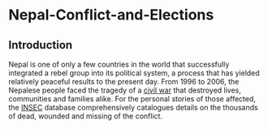 
<!-- README.md is generated from README.Rmd. Please edit that file -->

# Nepal-Conflict-and-Elections

<!-- badges: start -->
<!-- badges: end -->

## Introduction

Nepal is one of only a few countries in the world that successfully
integrated a rebel group into its political system, a process that has
yielded relatively peaceful results to the present day. From 1996 to
2006, the Nepalese people faced the tragedy of a [civil
war](https://en.wikipedia.org/wiki/Nepalese_Civil_War) that destroyed
lives, communities and families alike. For the personal stories of those
affected, the [INSEC](https://www.insec.org.np/victim) database
comprehensively catalogues details on the thousands of dead, wounded and
missing of the conflict.
